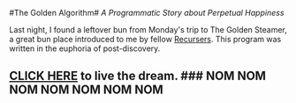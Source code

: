 
#The Golden Algorithm# *A Programmatic Story about Perpetual Happiness*

Last night, I found a leftover bun from Monday's trip to The Golden Steamer, a great bun place introduced to me by fellow [Recursers](www.recurse.com). This program was written in the euphoria of post-discovery.

## [CLICK HERE](http://dantzlerwolfe.github.io/latenight/) to live the dream. ### NOM NOM NOM NOM NOM NOM NOM
